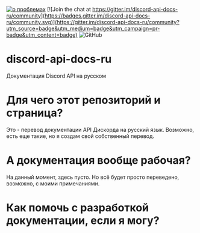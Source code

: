 [![о проблемах](https://img.shields.io/badge/contributions-welcome-brightgreen.svg?style=flat)](https://github.com/SNVMK/discord-api-docs-ru/issues) [![Join the chat at https://gitter.im/discord-api-docs-ru/community](https://badges.gitter.im/discord-api-docs-ru/community.svg)](https://gitter.im/discord-api-docs-ru/community?utm_source=badge&utm_medium=badge&utm_campaign=pr-badge&utm_content=badge) ![GitHub](https://img.shields.io/github/license/SNVMK/discord-api-docs-ru?label=%D0%BB%D0%B8%D1%86%D0%B5%D0%BD%D0%B7%D0%B8%D1%8F)

# discord-api-docs-ru
Документация Discord API на русском

# Для чего этот репозиторий и страница?
Это - перевод документации API Дискорда на русский язык. Возможно, есть еще такие, но я создам свой собственный перевод.

# А документация вообще рабочая?
На данный момент, здесь пусто. Но всё будет просто переведено, возможно, с моими примечаниями.

# Как помочь с разработкой документации, если я могу?


